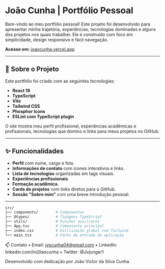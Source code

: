 # João Cunha | Portfólio Pessoal

Bem-vindo ao meu portfólio pessoal! Este projeto foi desenvolvido para apresentar minha trajetória, experiências, tecnologias dominadas e alguns dos projetos nos quais trabalhei. Ele é construído com foco em simplicidade, design responsivo e fácil navegação.

**Acesse em:** [joaocunha.vercel.app](https://joaocunha.vercel.app)

---

## 🚀 Sobre o Projeto

Este portfólio foi criado com as seguintes tecnologias:

- **React 18**
- **TypeScript**
- **Vite**
- **Tailwind CSS**
- **Phosphor Icons**
- **ESLint com TypeScript plugin**

O site mostra meu perfil profissional, experiências acadêmicas e profissionais, tecnologias que domino e links para meus projetos no GitHub.

---

## ✨ Funcionalidades

- **Perfil** com nome, cargo e foto.
- **Informações de contato** com ícones interativos e links.
- **Lista de tecnologias** organizadas em tags visuais.
- **Experiências profissionais**.
- **Formação acadêmica**.
- **Cards de projetos** com links diretos para o GitHub.
- **Sessão "Sobre mim"** com uma breve introdução pessoal.

---
```bash
src/
├── components/        # Componentes 
├── @types/            # Tipagens TypeScript
├── utils/             # Funções auxiliares
├── App.tsx            # Componente principal
├── index.css          # Estilização global com Tailwind
└── main.tsx           # Ponto de entrada da aplicação
```

📫 Contato
	•	Email: jvscunha04@gmail.com
	•	LinkedIn: linkedin.com/in/j0aocunha
	•	Twitter: @Jvjunger1

Desenvolvido com dedicação por João Victor da Silva Cunha

